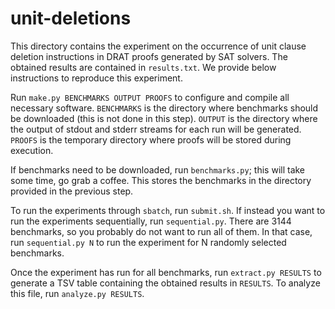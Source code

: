 # unit-deletions

This directory contains the experiment on the occurrence of unit clause deletion instructions in DRAT proofs generated by SAT solvers. The obtained results are contained in `results.txt`. We provide below instructions to reproduce this experiment.

Run `make.py BENCHMARKS OUTPUT PROOFS` to configure and compile all necessary software. `BENCHMARKS` is the directory where benchmarks should be downloaded (this is not done in this step). `OUTPUT` is the directory where the output of stdout and stderr streams for each run will be generated. `PROOFS` is the temporary directory where proofs will be stored during execution.

If benchmarks need to be downloaded, run `benchmarks.py`; this will take some time, go grab a coffee. This stores the benchmarks in the directory provided in the previous step.

To run the experiments through `sbatch`, run `submit.sh`. If instead you want to run the experiments sequentially, run `sequential.py`. There are 3144 benchmarks, so you probably do not want to run all of them. In that case, run `sequential.py N` to run the experiment for N randomly selected benchmarks.

Once the experiment has run for all benchmarks, run `extract.py RESULTS` to generate a TSV table containing the obtained results in `RESULTS`. To analyze this file, run `analyze.py RESULTS`.

